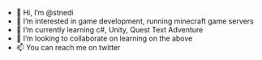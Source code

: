 - 👋 Hi, I’m @stnedi
- 👀 I’m interested in game development, running minecraft game servers
- 🌱 I’m currently learning c#, Unity, Quest Text Adventure
- 💞️ I’m looking to collaborate on learning on the above
- 📫 You can reach me on twitter

<!---
stnedi/stnedi is a ✨ special ✨ repository because its `README.md` (this file) appears on your GitHub profile.
You can click the Preview link to take a look at your changes.
--->
